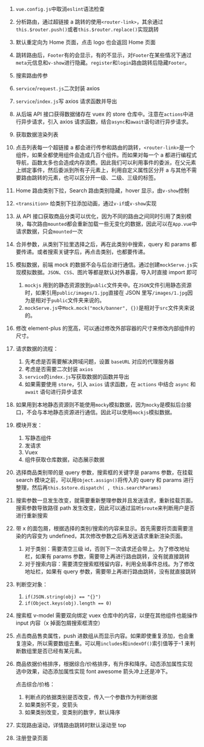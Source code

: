 1. `vue.config.js`中取消`eslint`语法检查
2. 分析路由，通过超链接 a 跳转的使用`<router-link>`，其余通过`this.$router.push()`或者`this.$router.replace()`实现跳转
3. 默认重定向为 Home 页面，点击 logo 也会返回 Home 页面
4. 跳转路由后，`Footer`有的会显示，有的不显示，对`Footer`在某些情况下通过`meta`元信息和`v-show`进行隐藏。`register`和`login`路由跳转后隐藏`Footer`。
5. 搜索路由传参
6. `service`/`request.js`二次封装 axios
7. `service`/`index.js`写 axios 请求函数并导出
8. 从后端 API 接口获得数据储存在 vuex 的 store 仓库中。注意在`actions`中进行异步请求，引入 axios 请求函数，结合`async`和`await`语句进行异步请求。
9. 获取数据渲染列表
10. 点击列表每一个超链接 a 都会进行传参和路由的跳转，`<router-link>`是一个组件，如果全都使用组件会造成几百个组件。而如果对每一个 a 都进行编程式导航，函数太多也会造成内存浪费。因此我们可以利用事件的委派，在父元素上绑定事件，然后委派到所有子元素上，利用自定义属性区分开 a 与其他不需要路由跳转的元素，也可以区分开一级、二级、三级的标签。
11. Home 路由类别下拉，Search 路由类别隐藏，hover 显示，由`v-show`控制
12. `<transition>` 给类别下拉添加动画，通过`v-if`或`v-show`实现
13. 从 API 接口获取商品分类可以优化，因为不同的路由之间同时引用了类别模块，每次路由`mounted`都会重新加载一些无变化的数据，因此可以在`App.vue`中请求数据，只会`mounted`一次
14. 合并参数，从类别下拉里选择之后，再在此类别中搜索，query 和 params 都要传递。或者搜索关键字后，再点击类别，也都要传递。
15. 模拟数据，前端 mock 的数据不会与后台进行通信。通过创建`mockServe.js`实现模拟数据。`JSON`、`CSS`、图片等都是默认对外暴露，导入时直接 import 即可

    1. `mockjs` 用到的静态资源放到`public`文件夹中。在`JSON`文件引用静态资源时，如果引用`public/images/1.jpg`直接在 JSON 里写`/images/1.jpg`因为是相对于`public`文件夹来说的。
    2. `mockServe.js`中`Mock.mock("mock/banner", {})`是相对于`src`文件夹来说的。

16. 修改 element-plus 的宽高，可以通过修改外部容器的尺寸来修改内部组件的尺寸。
17. 请求数据的流程：

    1. 先考虑是否需要解决跨域问题，设置 `baseURL` 对应的代理服务器
    2. 考虑是否需要二次封装 `axios`
    3. `service`的`index.js`写获取数据的函数并导出
    4. 如果需要使用 `store`，引入 `axios` 请求函数，在 `actions` 中结合 `async` 和 `await` 语句进行异步请求

18. 如果用到本地静态资源则不能使用`mocky`模拟数据，因为`mocky`是模拟后台接口，不会与本地静态资源进行通信。因此可以使用`mockjs`模拟数据。
19. 模块开发：

    1. 写静态组件
    2. 发请求
    3. Vuex
    4. 组件获取仓库数据，动态展示数据

20. 选择商品类别带的是 query 参数，搜索框的关键字是 params 参数，在挂载 search 模块之前，可以用`Object.assign()`将传入的 query 和 params 进行整理，然后再`this.$store.dispatch( , this.searchParams)`
21. 搜索参数一旦发生改变，就需要重新整理参数并且发送请求，重新挂载页面。搜索参数导致路径 path 发生改变，因此可以通过监听`$route`来判断用户是否进行重新搜索
22. 带 x 的面包屑，根据选择的类别/搜索的内容来显示。首先需要将页面需要渲染的内容变为 undefined，其次修改参数之后再发送请求重新渲染页面。

    1. 对于类别：需要清空三级 id，否则下一次请求还会带上。为了修改地址栏，如果有 params 参数，需要带上再进行路由跳转，没有就直接跳转
    2. 对于搜索内容：需要清空搜索框残留内容，利用全局事件总线。为了修改地址栏，如果有 query 参数，需要带上再进行路由跳转，没有就直接跳转

23. 判断空对象：

    1. `if(JSON.string(obj) == "{}")`
    2. `if(Object.keys(obj).length == 0)`

24. 搜索框 v-model 需要双向绑定 vuex 仓库中的内容，以便在其他组件也能操作 input 内容（x 掉面包屑搜索框清空）
25. 点击商品售卖属性，push 进数组从而显示内容。如果即使重复添加，也会重复渲染，所以需要数组去重。可以用`includes`和`indexOf()`索引值等于-1 来判断数组里是否已经有某元素。
26. 商品依据价格排序，根据综合/价格排序，有升序和降序。动态添加属性实现选中效果，动态添加属性实现 font awesome 箭头冲上还是冲下。

    点击综合/价格：

    1. 判断点的依据类别是否改变，传入一个参数作为判断依据
    2. 如果类别不变，变箭头
    3. 如果类别改变，变类别的数字，默认降序

27. 实现路由滚动，详情路由跳转时默认滚动至 top
28. 注册登录页面